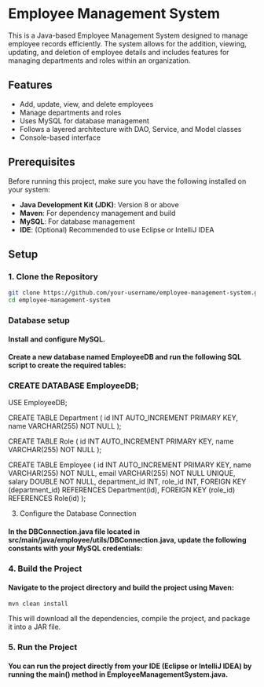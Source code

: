 # Employee Management System

This is a Java-based Employee Management System designed to manage employee records efficiently. The system allows for the addition, viewing, updating, and deletion of employee details and includes features for managing departments and roles within an organization.

## Features

- Add, update, view, and delete employees
- Manage departments and roles
- Uses MySQL for database management
- Follows a layered architecture with DAO, Service, and Model classes
- Console-based interface

## Prerequisites

Before running this project, make sure you have the following installed on your system:

- **Java Development Kit (JDK)**: Version 8 or above
- **Maven**: For dependency management and build
- **MySQL**: For database management
- **IDE**: (Optional) Recommended to use Eclipse or IntelliJ IDEA

## Setup

### 1. Clone the Repository

```bash
git clone https://github.com/your-username/employee-management-system.git
cd employee-management-system

```
### Database setup

#### Install and configure MySQL.
#### Create a new database named EmployeeDB and run the following SQL script to create the required tables:

### CREATE DATABASE EmployeeDB;

USE EmployeeDB;

CREATE TABLE Department (
    id INT AUTO_INCREMENT PRIMARY KEY,
    name VARCHAR(255) NOT NULL
);

CREATE TABLE Role (
    id INT AUTO_INCREMENT PRIMARY KEY,
    name VARCHAR(255) NOT NULL
);

CREATE TABLE Employee (
    id INT AUTO_INCREMENT PRIMARY KEY,
    name VARCHAR(255) NOT NULL,
    email VARCHAR(255) NOT NULL UNIQUE,
    salary DOUBLE NOT NULL,
    department_id INT,
    role_id INT,
    FOREIGN KEY (department_id) REFERENCES Department(id),
    FOREIGN KEY (role_id) REFERENCES Role(id)
);


 3. Configure the Database Connection
#### In the DBConnection.java file located in src/main/java/employee/utils/DBConnection.java, update the following constants with your MySQL credentials:


### 4. Build the Project
#### Navigate to the project directory and build the project using Maven:

```
mvn clean install
```
This will download all the dependencies, compile the project, and package it into a JAR file.


### 5. Run the Project
#### You can run the project directly from your IDE (Eclipse or IntelliJ IDEA) by running the main() method in EmployeeManagementSystem.java.


